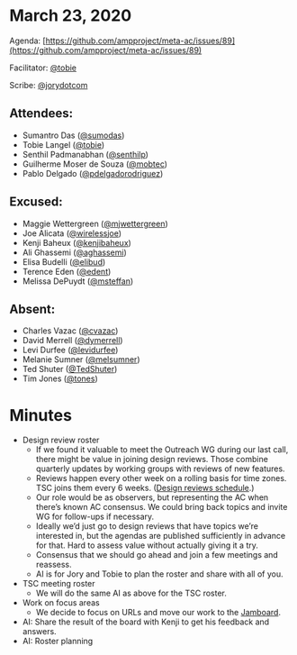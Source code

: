 # **March 23, 2020**

Agenda: [https://github.com/ampproject/meta-ac/issues/89](https://github.com/ampproject/meta-ac/issues/89)

Facilitator: [@tobie][tobie]

Scribe: [@jorydotcom][jorydotcom]

## **Attendees:**

*   Sumantro Das ([@sumodas][sumodas])
*   Tobie Langel ([@tobie][tobie])
*   Senthil Padmanabhan ([@senthilp][senthilp])
*   Guilherme Moser de Souza ([@mobtec][mobtec])
*   Pablo Delgado ([@pdelgadorodriguez][pdelgadorodriguez])


## **Excused:**

*   Maggie Wettergreen ([@mjwettergreen][mjwettergreen])
*   Joe Alicata ([@wirelessjoe][wirelessjoe])
*   Kenji Baheux ([@kenjibaheux][kenjibaheux])
*   Ali Ghassemi ([@aghassemi][aghassemi])
*   Elisa Budelli ([@elibud][elibud])
*   Terence Eden ([@edent][edent])
*   Melissa DePuydt ([@msteffan][msteffan])

## **Absent:**

*   Charles Vazac ([@cvazac][cvazac])
*   David Merrell ([@dymerrell][dymerrell])
*   Levi Durfee ([@levidurfee][levidurfee])
*   Melanie Sumner ([@melsumner][melsumner])
*   Ted Shuter ([@TedShuter][TedShuter])
*   Tim Jones ([@tones][tones])

# **Minutes**

*   Design review roster
    *   If we found it valuable to meet the Outreach WG during our last call, there might be value in joining design reviews. Those combine quarterly updates by working groups with reviews of new features.
    *   Reviews happen every other week on a rolling basis for time zones. TSC joins them every 6 weeks. ([Design reviews schedule](https://github.com/ampproject/amphtml/labels/Type%3A%20Design%20Review).)
    *   Our role would be as observers, but representing the AC when there’s known AC consensus. We could bring back topics and invite WG for follow-ups if necessary.
    *   Ideally we’d just go to design reviews that have topics we’re interested in, but the agendas are published sufficiently in advance for that. Hard to assess value without actually giving it a try.
    *   Consensus that we should go ahead and join a few meetings and reassess.
    *   AI is for Jory and Tobie to plan the roster and share with all of you.
*   TSC meeting roster
    *   We will do the same AI as above for the TSC roster. 
*   Work on focus areas
    *   We decide to focus on URLs and move our work to the [Jamboard](https://jamboard.google.com/d/1gDMTMn_ywDkCZzHTMSdrhtrI0UTb_OrnSJ984ZdCNzI/viewer?ts=5e29bc85&f=0).
*   AI: Share the result of the board with Kenji to get his feedback and answers.
*   AI: Roster planning


[tobie]: https://github.com/tobie
[wirelessjoe]: https://github.com/wirelessjoe
[cvazac]: https://github.com/cvazac
[mobtec]: https://github.com/mobtec
[levidurfee]: https://github.com/levidurfee
[sumodas]: https://github.com/sumodas
[edent]: https://github.com/edent
[senthilp]: https://github.com/senthilp
[tones]: https://github.com/tones
[kenjibaheux]: https://github.com/kenjibaheux
[elibud]: https://github.com/elibud
[pdelgadorodriguez]: https://github.com/pdelgadorodriguez
[dymerrell]: https://github.com/dymerrell
[mjwettergreen]: https://github.com/mjwettergreen
[melsumner]: https://github.com/melsumner
[msteffan]: https://github.com/msteffan
[TedShuter]: https://github.com/TedShuter
[aghassemi]: https://github.com/aghassemi
[jorydotcom]: https://github.com/jorydotcom
